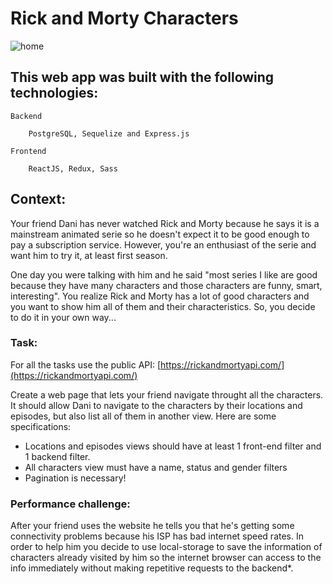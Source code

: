 # Rick and Morty Characters

![home]()



## This web app was built with the following technologies:

`Backend` 
```
    PostgreSQL, Sequelize and Express.js
```

`Frontend` 
```
    ReactJS, Redux, Sass
```
## Context:

Your friend Dani has never watched Rick and Morty because he says it is a mainstream animated serie so he doesn't expect it to be good enough to pay a subscription service. However, you're an enthusiast of the serie and want him to try it, at least first season.

One day you were talking with him and he said "most series I like are good because they have many characters and those characters are funny, smart, interesting". You realize Rick and Morty has a lot of good characters and you want to show him all of them and their characteristics. So, you decide to do it in your own way...

### Task:

For all the tasks use the public API: [https://rickandmortyapi.com/](https://rickandmortyapi.com/)

Create a web page that lets your friend navigate throught all the characters. It should allow Dani to navigate to the characters by their locations and episodes, but also list all of them in another view. Here are some specifications:

- Locations and episodes views should have at least 1 front-end filter and 1 backend filter.
- All characters view must have a name, status and gender filters
- Pagination is necessary!

### Performance challenge:

After your friend uses the website he tells you that he's getting some connectivity problems because his ISP has bad internet speed rates. In order to help him you decide to use local-storage to save the information of characters already visited by him so the internet browser can access to the info immediately without making repetitive requests to the backend*.
